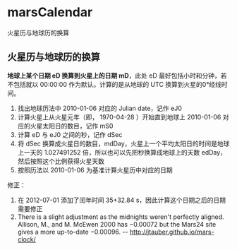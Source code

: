marsCalendar
============

火星历与地球历的换算


火星历与地球历的换算
-------------------


**地球上某个日期 eD 换算到火星上的日期 mD**，此处 eD 最好包括小时和分钟，若不包括就以 00:00:00 作为默认。计算的是从地球的 UTC 换算到火星的0°经线时间。

1. 找出地球历法中 2010-01-06 对应的 Julian date，记作 eJ0
2. 计算火星上从火星元年（即， 1970-04-28 ）开始直到地球上 2010-01-06 对应的火星太阳日的数目，记作 mS0
3. 计算 eD 与 eJ0 之间的秒，记作 dSec
4. 将 dSec 换算成火星日的数目，mdDay，火星上一个平均太阳日的时间是地球上一天的 1.027491252 倍，所以也可以先把秒换算成地球上的天数 edDay，然后按照这个比例获得火星天数
5. 按照历法以 2010-01-06 为基准计算火星历中对应的日期



修正：

1. 在 2012-07-01 添加了闰年时间 35+32.84 s，因此计算这个日期之后的日期需要修正
2. There is a slight adjustment as the midnights weren't perfectly aligned. Allison, M., and M. McEwen 2000 has &minus;0.00072 but the Mars24 site gives a more up-to-date &minus;0.00096. -- http://jtauber.github.io/mars-clock/

